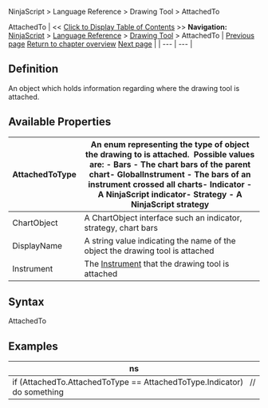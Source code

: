 ﻿
NinjaScript \> Language Reference \> Drawing Tool \> AttachedTo

AttachedTo
| \<\< [Click to Display Table of Contents](attachedto.md) \>\> **Navigation:**     [NinjaScript](ninjascript.md) \> [Language Reference](language_reference_wip.md) \> [Drawing Tool](drawing_tools.md) \> AttachedTo | [Previous page](anchors.md) [Return to chapter overview](drawing_tools.md) [Next page](chartanchor.md) |
| --- | --- |
## Definition
An object which holds information regarding where the drawing tool is attached.
 
## Available Properties
| AttachedToType | An enum representing the type of object the drawing to is attached.  Possible values are: - Bars \- The chart bars of the parent chart- GlobalInstrument \- The bars of an instrument crossed all charts- Indicator \- A NinjaScript indicator- Strategy \- A NinjaScript strategy |
| --- | --- |
| ChartObject | A ChartObject interface such an indicator, strategy, chart bars |
| DisplayName | A string value indicating the name of the object the drawing tool is attached |
| Instrument | The [Instrument](instrument.md) that the drawing tool is attached |

## 
## 
## Syntax
AttachedTo

## Examples
| ns |
| --- |
| if (AttachedTo.AttachedToType \=\= AttachedToType.Indicator)    // do something |
